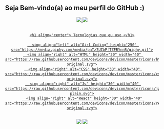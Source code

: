 ## Seja Bem-vindo(a) ao meu perfil do GitHub :)

<div align="center">
  
  <a href="https://github.com/luisamellx">
  <img height="150em" src="https://github-readme-stats.vercel.app/api?username=luisamellx&show_icons=true&theme=dracula&include_all_commits=true&count_private=true"/>
  <img height="150em" src="https://github-readme-stats.vercel.app/api/top-langs/?username=luisamellx&layout=compact&langs_count=7&theme=dracula"/>

</div>
 
<div align="center">
  
  <div style="display: inline_block"><br>
    
    <h1 align="center"> Tecnologias que eu uso </h1>
    
      <img align="left" alt="Girl Coding" height="250" src="https://media.giphy.com/media/paTz7UZbPfTZFRYnnB/giphy.gif">
      <img align="right" alt="HTML" height="30" width="40" src="https://raw.githubusercontent.com/devicons/devicon/master/icons/html5/html5-original.svg">
      <img align="right" alt="CSS" height="30" width="40" src="https://raw.githubusercontent.com/devicons/devicon/master/icons/css3/css3-original.svg">
      <img align="right" alt="Js" height="30" width="40" src="https://raw.githubusercontent.com/devicons/devicon/master/icons/javascript/javascript-plain.svg">
      <img align="right" alt="React" height="30" width="40" src="https://raw.githubusercontent.com/devicons/devicon/master/icons/react/react-original.svg">
  
</div>
  
  ##
 
<div> 
 
  <a href="https://instagram.com/luisamellx" target="_blank"><img src="https://img.shields.io/badge/-Instagram-%23E4405F?style=for-the-badge&logo=instagram&logoColor=white" target="_blank"></a>
  <a href = "mailto:contatoluhmello@gmail.com"><img src="https://img.shields.io/badge/-Gmail-%23333?style=for-the-badge&logo=gmail&logoColor=white" target="_blank"></a>

</div>
